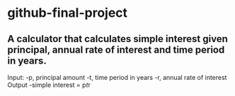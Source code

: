 # github-final-project
## A calculator that calculates simple interest given principal, annual rate of interest and time period in years.
Input:
   -p, principal amount
   -t, time period in years
   -r, annual rate of interest
Output
   -simple interest = p*t*r
